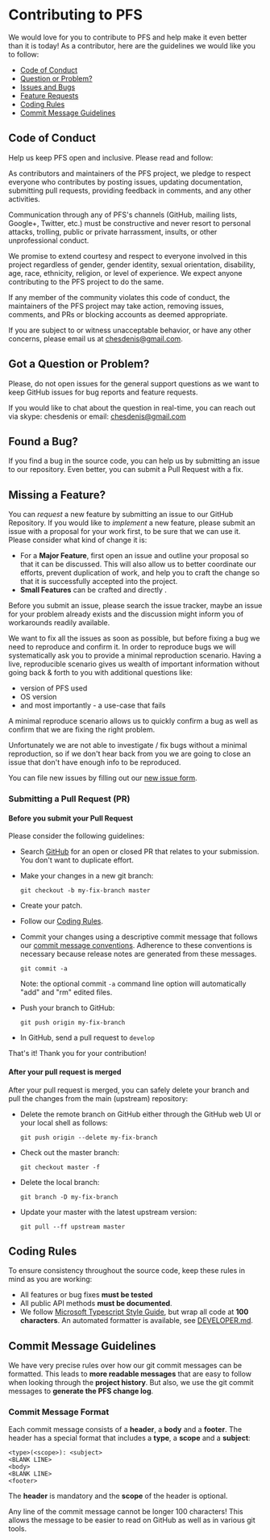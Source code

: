 # Contributing to PFS

We would love for you to contribute to PFS and help make it even better than it is
today! As a contributor, here are the guidelines we would like you to follow:

- [Code of Conduct](#coc)
- [Question or Problem?](#question)
- [Issues and Bugs](#issue)
- [Feature Requests](#feature)
- [Coding Rules](#rules)
- [Commit Message Guidelines](#commit)

## <a name="coc"></a> Code of Conduct
Help us keep PFS open and inclusive. Please read and follow:

As contributors and maintainers of the PFS project, we pledge to respect everyone who contributes by posting issues, updating documentation, submitting pull requests, providing feedback in comments, and any other activities.

Communication through any of PFS's channels (GitHub, mailing lists, Google+, Twitter, etc.) must be constructive and never resort to personal attacks, trolling, public or private harrassment, insults, or other unprofessional conduct.

We promise to extend courtesy and respect to everyone involved in this project regardless of gender, gender identity, sexual orientation, disability, age, race, ethnicity, religion, or level of experience. We expect anyone contributing to the PFS project to do the same.

If any member of the community violates this code of conduct, the maintainers of the PFS project may take action, removing issues, comments, and PRs or blocking accounts as deemed appropriate.

If you are subject to or witness unacceptable behavior, or have any other concerns, please email us at chesdenis@gmail.com.

## <a name="question"></a> Got a Question or Problem?

Please, do not open issues for the general support questions as we want to keep GitHub issues for bug reports and feature requests.

If you would like to chat about the question in real-time, you can reach out via skype: chesdenis or email: chesdenis@gmail.com

## <a name="issue"></a> Found a Bug?
If you find a bug in the source code, you can help us by
submitting an issue to our repository. Even better, you can
submit a Pull Request with a fix.

## <a name="feature"></a> Missing a Feature?
You can *request* a new feature by submitting an issue to our GitHub
Repository. If you would like to *implement* a new feature, please submit an issue with
a proposal for your work first, to be sure that we can use it.
Please consider what kind of change it is:

* For a **Major Feature**, first open an issue and outline your proposal so that it can be
discussed. This will also allow us to better coordinate our efforts, prevent duplication of work,
and help you to craft the change so that it is successfully accepted into the project.
* **Small Features** can be crafted and directly .

Before you submit an issue, please search the issue tracker, maybe an issue for your problem already exists and the discussion might inform you of workarounds readily available.

We want to fix all the issues as soon as possible, but before fixing a bug we need to reproduce and confirm it. In order to reproduce bugs we will systematically ask you to provide a minimal reproduction scenario. Having a live, reproducible scenario gives us wealth of important information without going back & forth to you with additional questions like:

- version of PFS used
- OS version
- and most importantly - a use-case that fails

A minimal reproduce scenario allows us to quickly confirm a bug as well as confirm that we are fixing the right problem.
 
Unfortunately we are not able to investigate / fix bugs without a minimal reproduction, so if we don't hear back from you we are going to close an issue that don't have enough info to be reproduced.

You can file new issues by filling out our [new issue form](https://github.com/chesdenis/Personal-File-Storage/issues/new).

### <a name="submit-pr"></a> Submitting a Pull Request (PR)
#### Before you submit your Pull Request
Please consider the following guidelines:

* Search [GitHub](https://github.com/chesdenis/Personal-File-Storage/pulls) for an open or closed PR
  that relates to your submission. You don't want to duplicate effort.

* Make your changes in a new git branch:

     ```shell
     git checkout -b my-fix-branch master
     ```

* Create your patch.
* Follow our [Coding Rules](#rules). 
* Commit your changes using a descriptive commit message that follows our
  [commit message conventions](#commit). Adherence to these conventions
  is necessary because release notes are generated from these messages.

     ```shell
     git commit -a
     ```
  Note: the optional commit `-a` command line option will automatically "add" and "rm" edited files.

* Push your branch to GitHub:

    ```shell
    git push origin my-fix-branch
    ```

* In GitHub, send a pull request to `develop`

That's it! Thank you for your contribution!

#### After your pull request is merged

After your pull request is merged, you can safely delete your branch and pull the changes
from the main (upstream) repository:

* Delete the remote branch on GitHub either through the GitHub web UI or your local shell as follows:

    ```shell
    git push origin --delete my-fix-branch
    ```

* Check out the master branch:

    ```shell
    git checkout master -f
    ```

* Delete the local branch:

    ```shell
    git branch -D my-fix-branch
    ```

* Update your master with the latest upstream version:

    ```shell
    git pull --ff upstream master
    ```

## <a name="rules"></a> Coding Rules
To ensure consistency throughout the source code, keep these rules in mind as you are working:

* All features or bug fixes **must be tested**
* All public API methods **must be documented**.
* We follow [Microsoft Typescript Style Guide][ts-style-guide], but wrap all code at
  **100 characters**. An automated formatter is available, see
  [DEVELOPER.md](DEVELOPER.md#clang-format).

## <a name="commit"></a> Commit Message Guidelines

We have very precise rules over how our git commit messages can be formatted.  This leads to **more
readable messages** that are easy to follow when looking through the **project history**.  But also,
we use the git commit messages to **generate the PFS change log**.

### Commit Message Format
Each commit message consists of a **header**, a **body** and a **footer**.  The header has a special
format that includes a **type**, a **scope** and a **subject**:

```
<type>(<scope>): <subject>
<BLANK LINE>
<body>
<BLANK LINE>
<footer>
```

The **header** is mandatory and the **scope** of the header is optional.

Any line of the commit message cannot be longer 100 characters! This allows the message to be easier
to read on GitHub as well as in various git tools.


[ts-style-guide]: https://github.com/Microsoft/TypeScript/wiki/Coding-guidelines